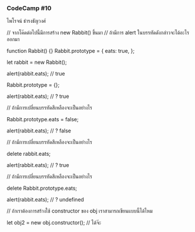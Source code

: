 ### CodeCamp #10
ไพโรจน์ ธำรงธัญวงศ์

// จากโค๊ดต่อไปนี้มีการสร้าง new Rabbit() ขึ้นมา
// ถ้ามีการ alert ในบรรทัดดังกล่าวจะได้อะไรออกมา

function Rabbit() {}
Rabbit.prototype = {
	eats: true,
};

let rabbit = new Rabbit();

alert(rabbit.eats); // true

Rabbit.prototype = {};

alert(rabbit.eats); // ?  true

// ถ้ามีการเปลี่ยนบรรทัดสีเหลืองจะเป็นอย่างไร

Rabbit.prototype.eats = false;

alert(rabbit.eats); // ?  false

// ถ้ามีการเปลี่ยนบรรทัดสีเหลืองจะเป็นอย่างไร

delete rabbit.eats;

alert(rabbit.eats); // ? true

// ถ้ามีการเปลี่ยนบรรทัดสีเหลืองจะเป็นอย่างไร

delete Rabbit.prototype.eats;

alert(rabbit.eats); // ? undefined

// ถ้าเราต้องการสร้างใช้ constructor ของ obj เราสามารถเขียนแบบนี้ได้ไหม

let obj2 = new obj.constructor(); //  ได้จ๊ะ
